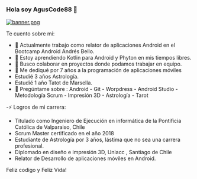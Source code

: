 ### Hola soy AgusCode88 👋

[![banner.png](https://i.postimg.cc/nztg7Q93/banner.png)](https://postimg.cc/HJB61n2M)



Te cuento sobre mí:

- 🔭 Actualmente trabajo como relator de aplicaciones Android en el Bootcamp Android Andrés Bello.                   
- 🌱 Estoy aprendiendo Kotlin para Android y Phyton en mis tiempos libres.
- 👯 Busco colaborar en proyectos donde podamos trabajar en equipo.
- 🤔 Me dediqué por 7 años a la programación de aplicaciones móviles
-    Estudié 3 años Astrología.
-    Estudié 1 año Tatot de Marsella.
- 💬 Pregúntame sobre :  Android - Git - Worpdress - Android Studio - Metodología Scrum - Impresión 3D - Astrología - Tarot

-⚡ Logros de mi carrera: 

* Titulado como Ingeniero de Ejecución en informática de la Pontificia Católica de Valparaiso, Chile
* Scrum Master certificado en el año 2018
* Estudiante de Astrología por 3 años, lástima que no sea una carrera profesional.
* Diplomado en diseño e impresión 3D, Uniacc , Santiago de Chile
* Relator de Desarrollo de aplicaciones móviles en Android. 


Feliz codigo y Feliz Vida!
